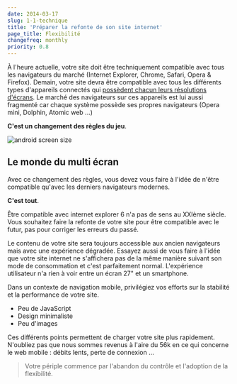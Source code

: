 ```yaml
---
date: 2014-03-17
slug: 1-1-technique
title: 'Préparer la refonte de son site internet'
page_title: Flexibilité
changefreq: monthly
priority: 0.8
---
```


À l'heure actuelle, votre site doit être techniquement compatible avec tous les navigateurs du marché (Internet Explorer, Chrome, Safari, Opera & Firefox).
Demain, votre site devra être compatible avec tous les différents types d'appareils connectés qui [possèdent chacun leurs résolutions d'écrans](http://opensignal.com/reports/fragmentation-2013/). Le marché des navigateurs sur ces appareils est lui aussi fragmenté car chaque système possède ses propres navigateurs (Opera mini, Dolphin, Atomic web ...)

__C'est un changement des règles du jeu__.

![android screen size](http://farm8.staticflickr.com/7348/13238262083_6caa9794ef_o.png)

## Le monde du multi écran

Avec ce changement des règles, vous devez vous faire à l'idée de n'être compatible qu'avec les derniers navigateurs modernes.

__C'est tout__.

Être compatible avec internet explorer 6 n'a pas de sens au XXIème siècle. Vous souhaitez faire la refonte de votre site pour être compatible avec le futur, pas pour corriger les erreurs du passé.

Le contenu de votre site sera toujours accessible aux ancien navigateurs mais avec une expérience dégradée.
Essayez aussi de vous faire à l'idée que votre site internet ne s'affichera pas de la même manière suivant son mode de consommation et c'est parfaitement normal. L'expérience utilisateur n'a rien à voir entre un écran 27" et un smartphone.

Dans un contexte de navigation mobile, privilégiez vos efforts sur la stabilité et la performance de votre site.

- Peu de JavaScript
- Design minimaliste
- Peu d'images

Ces différents points permettent de charger votre site plus rapidement. N'oubliez pas que nous sommes revenus à l'aire du 56k en ce qui concerne le web mobile : débits lents, perte de connexion …

> Votre périple commence par l'abandon du contrôle et l'adoption de la flexibilité.
